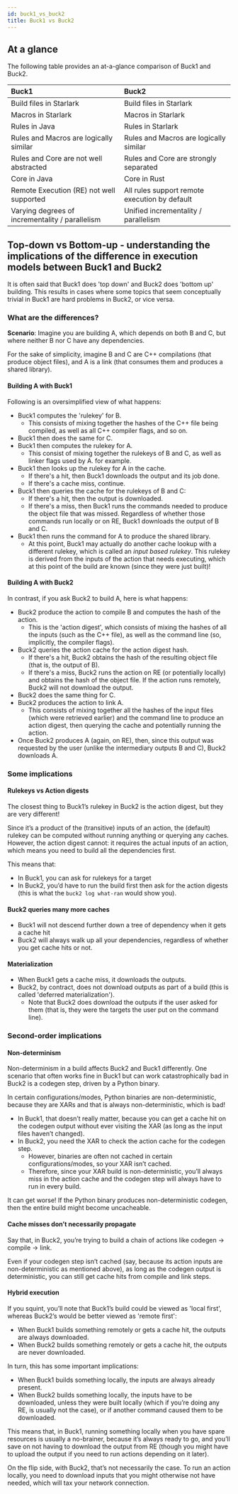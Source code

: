 ```yaml
---
id: buck1_vs_buck2
title: Buck1 vs Buck2
---
```


## At a glance

The following table provides an at-a-glance comparison of Buck1 and Buck2.

|Buck1 | Buck2 |
|:--|:--|
| Build files in Starlark | Build files in Starlark |
| Macros in Starlark | Macros in Starlark |
| Rules in Java | Rules in Starlark |
| Rules and Macros are logically similar | Rules and Macros are logically similar |
| Rules and Core are not well abstracted | Rules and Core are strongly separated |
| Core in Java | Core in Rust |
| Remote Execution (RE) not well supported | All rules support remote execution by default |
| Varying degrees of incrementality / parallelism | Unified incrementality / parallelism |

## Top-down vs Bottom-up - understanding the implications of the difference in execution models between Buck1 and Buck2

It is often said that Buck1 does 'top down' and Buck2 does 'bottom up' building. This results in cases where some topics that seem conceptually trivial in Buck1 are hard problems in Buck2, or vice versa.

### What are the differences?

**Scenario**: Imagine you are building A, which depends on both B and C, but where neither B nor C have any dependencies.

For the sake of simplicity, imagine B and C are C++ compilations (that produce object files), and A is a link (that consumes them and produces a shared library).

#### Building A with Buck1

Following is an oversimplified view of what happens:

* Buck1 computes the 'rulekey' for B.
    * This consists of mixing together the hashes of the C++ file being compiled, as well as all C++ compiler flags, and so on.
* Buck1 then does the same for C.
* Buck1 then computes the rulekey for A.
    * This consist of mixing together the rulekeys of B and C, as well as linker flags used by A. for example.
* Buck1 then looks up the rulekey for A in the cache.
    * If there's a hit, then Buck1 downloads the output and its job done.
    * If there's a cache miss, continue.
* Buck1 then queries the cache for the rulekeys of B and C:
    * If there's a hit, then the output is downloaded.
    * If there's a miss, then Buck1 runs the commands needed to produce the object file that was missed. Regardless of whether those commands run locally or on RE, Buck1  downloads the output of B and C.
* Buck1 then runs the command for A to produce the shared library.
    * At this point, Buck1 may actually do another cache lookup with a different rulekey, which is called an *input based rulekey*. This rulekey is derived from the inputs of the action that needs executing, which at this point of the build are known (since they were just built)!

#### Building A with Buck2

In contrast, if you ask Buck2 to build A, here is what happens:

* Buck2 produce the action to compile B and computes the hash of the action.
    * This is the 'action digest', which consists of mixing the hashes of all the inputs (such as the C++ file), as well as the command line (so, implicitly, the compiler flags).
* Buck2 queries the action cache for the action digest hash.
    * If there's a hit, Buck2 obtains the hash of the resulting object file (that is, the output of B).
    * If there's a miss, Buck2 runs the action on RE (or potentially locally) and obtains the hash of the object file. If the action runs remotely, Buck2 will not download the output.
* Buck2 does the same thing for C.
* Buck2 produces the action to link A.
    * This consists of mixing together all the hashes of the input files (which were retrieved earlier) and the command line to produce an action digest, then querying the cache and potentially running the action.
* Once Buck2 produces A (again, on RE), then, since this output was requested by the user (unlike the intermediary outputs B and C), Buck2 downloads A.

### Some implications

#### Rulekeys vs Action digests

The closest thing to Buck1’s rulekey in Buck2 is the action digest, but they are very different!

Since it’s a product of the (transitive) inputs of an action, the (default) rulekey can be computed without running anything or querying any caches. However, the action digest cannot: it requires the actual inputs of an action, which means you need to build all the dependencies first.

This means that:

* In Buck1, you can ask for rulekeys for a target
* In Buck2, you’d have to run the build first then ask for the action digests (this is what the `buck2 log what-ran` would show you).

#### Buck2 queries many more caches

* Buck1 will not descend further down a tree of dependency when it gets a cache hit
* Buck2 will always walk up all your dependencies, regardless of whether you get cache hits or not.

#### Materialization

* When Buck1 gets a cache miss, it downloads the outputs.
* Buck2, by contract, does not download outputs as part of a build (this is called 'deferred materialization').
    * Note that Buck2 does download the outputs if the user asked for them (that is, they were the targets the user put on the command line).

### Second-order implications

#### Non-determinism

Non-determinism in a build affects Buck2 and Buck1 differently. One scenario that often works fine in Buck1 but can work catastrophically bad in Buck2 is a codegen step, driven by a Python binary.

In certain configurations/modes, Python binaries are non-deterministic, because they are XARs and that is always non-deterministic, which is bad!

* In Buck1, that doesn’t really matter, because you can get a cache hit on the codegen output without ever visiting the XAR (as long as the input files haven’t changed).
* In Buck2, you need the XAR to check the action cache for the codegen step.
    * However, binaries are often not cached in certain configurations/modes, so your XAR isn’t cached.
    * Therefore, since your XAR build is non-deterministic, you’ll always miss in the action cache and the codegen step will always have to run in every build.

It can get worse! If the Python binary produces non-deterministic codegen, then the entire build might become uncacheable.

#### Cache misses don’t necessarily propagate

Say that, in Buck2, you’re trying to build a chain of actions like codegen -> compile -> link.

Even if your codegen step isn’t cached (say, because its action inputs are non-deterministic as mentioned above), as long as the codegen output is deterministic, you can still get cache hits from compile and link steps.

#### Hybrid execution

If you squint, you’ll note that Buck1’s build could be viewed as 'local first', whereas Buck2’s would be better viewed as 'remote first':

* When Buck1 builds something remotely or gets a cache hit, the outputs are always downloaded.
* When Buck2 builds something remotely or gets a cache hit, the outputs are never downloaded.

In turn, this has some important implications:

* When Buck1 builds something locally, the inputs are always already present.
* When Buck2 builds something locally, the inputs have to be downloaded, unless they were built locally (which if you’re doing any RE, is usually not the case), or if another command caused them to be downloaded.

This means that, in Buck1, running something locally when you have spare resources is usually  a no-brainer, because it’s always ready to go, and you’ll save on not having to download the output from RE (though you might have to upload the output if you need to run actions depending on it later).

On the flip side, with Buck2, that’s not necessarily the case. To run an action locally, you need to download inputs that you might otherwise not have needed, which will tax your network connection.
